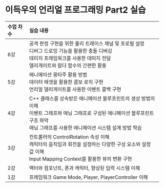 # 이득우의 언리얼 프로그래밍 Part2 실습

| <b>수업 차수</b> |  <b>실습 내용</b> |
| :-------------- | :------------------ |
| 6강 | 공격 판정 구현을 위한 물리 트레이스 채널 및 프로필 설정 </br> 디버그 드로잉 기능을 활용한 충돌 디버깅 </br> 데미지 프레임워크를 사용한 데미지 전달 </br> 델리게이트와 람다 함수의 간편한 활용  |
| 5강 | 애니메이션 몽타주 활용 방법 </br> 데이터 에셋을 활용한 콤보 로직 구현 </br> 언리얼 델리게이트를 사용한 이벤트 콜백 구현  |
| 4강 | C++ 클래스를 상속받은 애니메이션 블루프린트의 생성 방법의 이해 </br> 이벤트 그래프와 애님 그래프로 구성된 애니메이션 블루프린트 구조 파악 </br> 애님 그래프를 사용한 애니메이션 시스템 설계 방법 학습  |
| 3강 | 컨트롤러의 ControlRotation 속성 이해 </br> 캐릭터의 움직임과 회전을 설정하는 다양한 구성 요소와 설정 값 이해 </br> Input Mapping Context를 활용한 뷰의 변환 구현  |
| 2강 | 액터와 컴포넌트, 폰과 캐릭터, 향상된 입력 시스템 이해  |
| 1강 | 프레임워크 Game Mode, Player, PlayerController 이해  |
